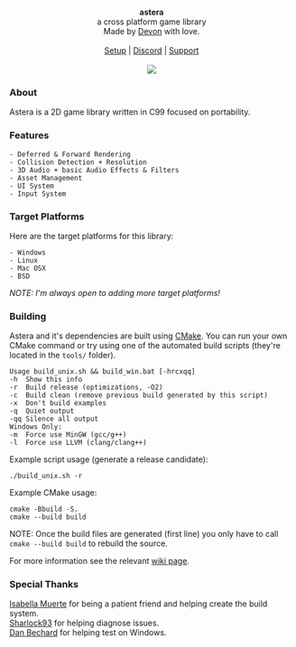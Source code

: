 <div id="header">
    <p align="center">
      <b>astera</b><br>
  	  <span font-size="16px">a cross platform game library</span><br>
      <span font-size="12px">Made by <a href="http://tek256.com">Devon</a> with love.</span><br><br>
      <span><a href="https://github.com/tek256/astera/wiki/Build-Guide">Setup</a> | <a href="https://discord.gg/KrnbKk4zpU">Discord</a> | <a href="https://github.com/sponsors/tek256">Support</a></span><br><br>
      <span><img src="https://github.com/tek256/astera/workflows/Build%20Astera/badge.svg"></span>
    </p>
</div>

### About
Astera is a 2D game library written in C99 focused on portability. 

### Features
```
- Deferred & Forward Rendering
- Collision Detection + Resolution
- 3D Audio + basic Audio Effects & Filters
- Asset Management
- UI System
- Input System
```

### Target Platforms
Here are the target platforms for this library:  
```
- Windows
- Linux
- Mac OSX 
- BSD
``` 

_NOTE: I'm always open to adding more target platforms!_

### Building
Astera and it's dependencies are built using [CMake](https://cmake.org). You can run your own CMake command or try using one of the automated build scripts (they're located in the `tools/` folder).

```
Usage build_unix.sh && build_win.bat [-hrcxqq]
-h  Show this info
-r  Build release (optimizations, -O2)
-c  Build clean (remove previous build generated by this script)
-x  Don't build examples
-q  Quiet output
-qq Silence all output
Windows Only:
-m  Force use MinGW (gcc/g++)
-l  Force use LLVM (clang/clang++)
```

Example script usage (generate a release candidate):

```
./build_unix.sh -r
```

Example CMake usage:

```
cmake -Bbuild -S. 
cmake --build build
```

NOTE: Once the build files are generated (first line) you only have to call `cmake --build build` to rebuild the source.

For more information see the relevant [wiki page](https://github.com/tek256/astera/wiki/Build-Guide).

### Special Thanks
[Isabella Muerte](https://github.com/slurps-mad-rips) for being a patient friend and helping create the build system.  
[Sharlock93](https://github.com/sharlock93) for helping diagnose issues.  
[Dan Bechard](https://github.com/dbechrd) for helping test on Windows.  

